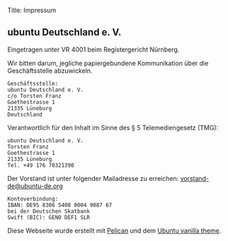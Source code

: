 Title: Impressum

## ubuntu Deutschland e. V.

Eingetragen unter VR 4001 beim Registergericht Nürnberg.

Wir bitten darum, jegliche papiergebundene Kommunikation über die
Geschäftsstelle abzuwickeln.

    Geschäftsstelle:
    ubuntu Deutschland e. V.
    c/o Torsten Franz
    Goethestrasse 1
    21335 Lüneburg
    Deutschland

Verantwortlich für den Inhalt im Sinne des § 5 Telemediengesetz (TMG):

    ubuntu Deutschland e. V.
    Torsten Franz
    Goethestrasse 1
    21335 Lüneburg
    Tel. +49 176 70321390

Der Vorstand ist unter folgender Mailadresse zu erreichen:
<vorstand-de@ubuntu-de.org>

    Kontoverbindung:
    IBAN: DE95 8306 5408 0004 9087 67
    bei der Deutschen Skatbank
    Swift (BIC): GENO DEF1 SLR

Diese Webseite wurde erstellt mit [Pelican](http://blog.getpelican.com/)
und dem [Ubuntu vanilla theme](https://github.com/ubuntudesign/ubuntu-vanilla-theme).
